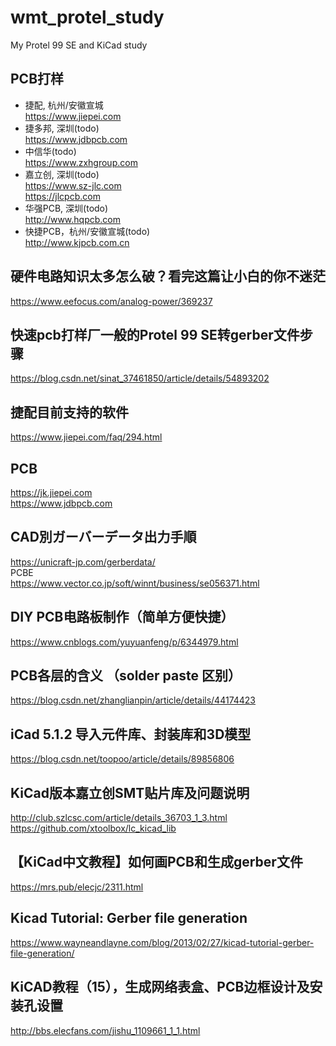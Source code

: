 # wmt_protel_study
My Protel 99 SE and KiCad study  

## PCB打样  
* 捷配, 杭州/安徽宣城  
https://www.jiepei.com  
* 捷多邦, 深圳(todo)     
https://www.jdbpcb.com  
* 中信华(todo)  
https://www.zxhgroup.com      
* 嘉立创, 深圳(todo)  
https://www.sz-jlc.com  
https://jlcpcb.com  
* 华强PCB, 深圳(todo)  
http://www.hqpcb.com  
* 快捷PCB，杭州/安徽宣城(todo)    
http://www.kjpcb.com.cn  

## 硬件电路知识太多怎么破？看完这篇让小白的你不迷茫  
https://www.eefocus.com/analog-power/369237  

## 快速pcb打样厂一般的Protel 99 SE转gerber文件步骤  
https://blog.csdn.net/sinat_37461850/article/details/54893202  

## 捷配目前支持的软件  
https://www.jiepei.com/faq/294.html  

## PCB  
https://jk.jiepei.com  
https://www.jdbpcb.com  

## CAD別ガーバーデータ出力手順  
https://unicraft-jp.com/gerberdata/  
PCBE  
https://www.vector.co.jp/soft/winnt/business/se056371.html  

## DIY PCB电路板制作（简单方便快捷）  
https://www.cnblogs.com/yuyuanfeng/p/6344979.html  

## PCB各层的含义 （solder paste 区别）  
https://blog.csdn.net/zhanglianpin/article/details/44174423  

## iCad 5.1.2 导入元件库、封装库和3D模型  
https://blog.csdn.net/toopoo/article/details/89856806  

## KiCad版本嘉立创SMT贴片库及问题说明  
http://club.szlcsc.com/article/details_36703_1_3.html  
https://github.com/xtoolbox/lc_kicad_lib  

## 【KiCad中文教程】如何画PCB和生成gerber文件  
https://mrs.pub/elecjc/2311.html   

## Kicad Tutorial: Gerber file generation  
https://www.wayneandlayne.com/blog/2013/02/27/kicad-tutorial-gerber-file-generation/  

## KiCAD教程（15），生成网络表盒、PCB边框设计及安装孔设置  
http://bbs.elecfans.com/jishu_1109661_1_1.html  
